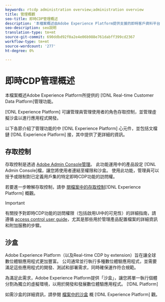 ```yaml
---
keywords: rtcdp administration overview;administration overview
title: 管理概觀
seo-title: 即時CDP管理概述
description: '本檔案概述由Adobe Experience Platform提供支援的即時客戶資料平台的管理功能。 '
seo-description: seo說明
translation-type: tm+mt
source-git-commit: 690ddbd92f0a2e4e06b988e761dabff399cd2367
workflow-type: tm+mt
source-wordcount: '277'
ht-degree: 0%

---
```



# 即時CDP管理概述

本檔案概述Adobe Experience Platform所提供的 [!DNL Real-time Customer Data Platform]管理功能。

[!DNL Experience Platform] 可讓管理員管理使用者的角色存取控制，並管理虛擬沙盒以進行應用程式開發。

以下各節介紹了管理功能的中 [!DNL Experience Platform] 心元件，並包括文檔鏈 [!DNL Experience Platform] 接，其中提供了更詳細的資訊。

## 存取控制

存取控制是透過 [Adobe Admin Console管理](http://adminconsole.adobe.com)。 此功能運用中的產品設定 [!DNL Admin Console]檔，讓您將使用者連結至權限和沙盒。 使用此功能，管理員可以授予或限制對已定義用戶集的特定即時CDP功能的訪問權。

若要進一步瞭解存取控制，請參 [閱檔案中的存取控制](../../access-control/home.md)[!DNL Experience Platform] 概觀。

>[!IMPORTANT]
>
>有關授予對即時CDP功能的訪問權限（包括啟用UI中的可見性）的詳細指南，請遵循 [access control user guide](../../access-control/ui/overview.md)，尤其是那些用於管理產品配置檔案的詳細資訊和附加服務的步驟。

## 沙盒

Adobe Experience Platform（以及Real-time CDP by extension）旨在讓全球數位體驗應用程式更加豐富。 公司通常並行執行多種數位體驗應用程式，並需要滿足這些應用程式的開發、測試和部署需求，同時確保運作符合規範。

為滿足此需求，Adobe Experience Platform提供「沙盒」，讓您將單一執行個體分割為獨立的虛擬環境，以用於開發和發展數位體驗應用程式。 [!DNL Platform]

如需沙盒的詳細資訊，請參閱 [檔案中的沙盒](../../sandboxes/home.md) 概 [!DNL Experience Platform] 觀。